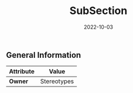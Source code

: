 ﻿---
title: SubSection
toc: false
type: specs
date: "2022-10-03"
draft: false
specification: VEC
version: 2.0.1
documentType: "Recommendation"
elementType: Class
classes:
  - SubSection
menu_name: vec-2.0.1
---


## General Information

| Attribute               | Value |
|-------------------------|-------|
| **Owner**               | Stereotypes |
